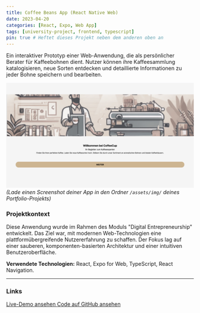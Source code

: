 ```yaml
---
title: Coffee Beans App (React Native Web)
date: 2023-04-20
categories: [React, Expo, Web App]
tags: [university-project, frontend, typescript]
pin: true # Heftet dieses Projekt neben dem anderen oben an
---
```


Ein interaktiver Prototyp einer Web-Anwendung, die als persönlicher Berater für Kaffeebohnen dient. Nutzer können ihre Kaffeesammlung katalogisieren, neue Sorten entdecken und detaillierte Informationen zu jeder Bohne speichern und bearbeiten.

![Screenshot der Coffee Beans App](/assets/img/coffee-beans-app-screenshot.png)
*(Lade einen Screenshot deiner App in den Ordner `/assets/img/` deines Portfolio-Projekts)*

### Projektkontext
Diese Anwendung wurde im Rahmen des Moduls "Digital Entrepreneurship" entwickelt. Das Ziel war, mit modernen Web-Technologien eine plattformübergreifende Nutzererfahrung zu schaffen. Der Fokus lag auf einer sauberen, komponenten-basierten Architektur und einer intuitiven Benutzeroberfläche.

**Verwendete Technologien:** React, Expo for Web, TypeScript, React Navigation.

---

### Links

<div class="d-flex justify-content-between">
    <a href="https://coffee-beans-app.netlify.app" class="btn btn-primary" target="_blank" role="button">
        <i class="fas fa-rocket"></i> Live-Demo ansehen
    </a>
    <a href="https://github.com/IsaSmt/coffee-beans-app" class="btn btn-dark" target="_blank" role="button">
        <i class="fab fa-github"></i> Code auf GitHub ansehen
    </a>
</div>

